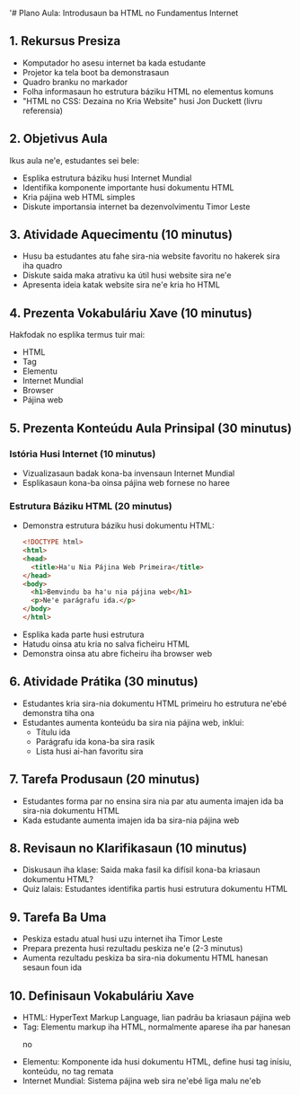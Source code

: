 '# Plano Aula: Introdusaun ba HTML no Fundamentus Internet

## 1. Rekursus Presiza

- Komputador ho asesu internet ba kada estudante
- Projetor ka tela boot ba demonstrasaun
- Quadro branku no markador
- Folha informasaun ho estrutura báziku HTML no elementus komuns
- "HTML no CSS: Dezaina no Kria Website" husi Jon Duckett (livru referensia)

## 2. Objetivus Aula

Ikus aula ne'e, estudantes sei bele:
- Esplika estrutura báziku husi Internet Mundial
- Identifika komponente importante husi dokumentu HTML
- Kria pájina web HTML simples
- Diskute importansia internet ba dezenvolvimentu Timor Leste

## 3. Atividade Aquecimentu (10 minutus)

- Husu ba estudantes atu fahe sira-nia website favoritu no hakerek sira iha quadro
- Diskute saida maka atrativu ka útil husi website sira ne'e
- Apresenta ideia katak website sira ne'e kria ho HTML

## 4. Prezenta Vokabuláriu Xave (10 minutus)

Hakfodak no esplika termus tuir mai:
- HTML
- Tag
- Elementu
- Internet Mundial
- Browser
- Pájina web

## 5. Prezenta Konteúdu Aula Prinsipal (30 minutus)

### Istória Husi Internet (10 minutus)
- Vizualizasaun badak kona-ba invensaun Internet Mundial
- Esplikasaun kona-ba oinsa pájina web fornese no haree

### Estrutura Báziku HTML (20 minutus)
- Demonstra estrutura báziku husi dokumentu HTML:
  ```html
  <!DOCTYPE html>
  <html>
  <head>
    <title>Ha'u Nia Pájina Web Primeira</title>
  </head>
  <body>
    <h1>Bemvindu ba ha'u nia pájina web</h1>
    <p>Ne'e parágrafu ida.</p>
  </body>
  </html>
  ```
- Esplika kada parte husi estrutura
- Hatudu oinsa atu kria no salva ficheiru HTML
- Demonstra oinsa atu abre ficheiru iha browser web

## 6. Atividade Prátika (30 minutus)

- Estudantes kria sira-nia dokumentu HTML primeiru ho estrutura ne'ebé demonstra tiha ona
- Estudantes aumenta konteúdu ba sira nia pájina web, inklui:
  - Títulu ida
  - Parágrafu ida kona-ba sira rasik
  - Lista husi ai-han favoritu sira

## 7. Tarefa Produsaun (20 minutus)

- Estudantes forma par no ensina sira nia par atu aumenta imajen ida ba sira-nia dokumentu HTML
- Kada estudante aumenta imajen ida ba sira-nia pájina web

## 8. Revisaun no Klarifikasaun (10 minutus)

- Diskusaun iha klase: Saida maka fasil ka difísil kona-ba kriasaun dokumentu HTML?
- Quiz lalais: Estudantes identifika partis husi estrutura dokumentu HTML

## 9. Tarefa Ba Uma

- Peskiza estadu atual husi uzu internet iha Timor Leste
- Prepara prezenta husi rezultadu peskiza ne'e (2-3 minutus)
- Aumenta rezultadu peskiza ba sira-nia dokumentu HTML hanesan sesaun foun ida

## 10. Definisaun Vokabuláriu Xave

- HTML: HyperText Markup Language, lian padrãu ba kriasaun pájina web
- Tag: Elementu markup iha HTML, normalmente aparese iha par hanesan <p> no </p>
- Elementu: Komponente ida husi dokumentu HTML, define husi tag inísiu, konteúdu, no tag remata
- Internet Mundial: Sistema pájina web sira ne'ebé liga malu ne'eb